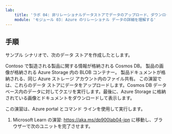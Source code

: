 ```yaml
---
lab:
    title: 'ラボ 04: 非リレーショナルデータストアでデータのアップロード、ダウンロード、およびクエリを行う'
    module: 'モジュール 03: Azure のリレーショナル データの詳細を理解する'
---
```


## 手順
サンプル シナリオで、次のデータ ストアを作成したとします。

Contoso で製造される製品に関する情報が格納される Cosmos DB。
製品の画像が格納される Azure Storage 内の BLOB コンテナー。
製品ドキュメントが格納される、同じ Azure ストレージ アカウント内のファイル共有。
この演習では、これらのデータ ストアにデータをアップロードします。Cosmos DB データベース内のデータに対してクエリを実行します。最後に、Azure Storage に格納されている画像とドキュメントをダウンロードして表示します。

この演習は、Azure portal とコマンド ラインを使用して実行します。

1.	Microsoft Learn の演習: https://aka.ms/dp900lab04-jpn に移動し、ブラウザーで次のユニットを完了させます。 

